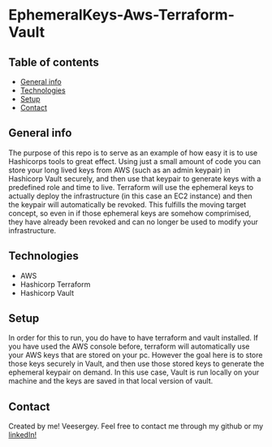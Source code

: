# EphemeralKeys-Aws-Terraform-Vault

## Table of contents
* [General info](#general-info)
* [Technologies](#technologies)
* [Setup](#setup)
* [Contact](#contact)

## General info
The purpose of this repo is to serve as an example of how easy it is to use Hashicorps tools to great effect. Using just a small amount of code you can store your long lived keys from AWS (such as an admin keypair) in Hashicorp Vault securely, and then use that keypair to generate keys with a predefined role and time to live. Terraform will use the ephemeral keys to actually deploy the infrastructure (in this case an EC2 instance) and then the keypair will automatically be revoked. This fulfills the moving target concept,
so even in if those ephemeral keys are somehow comprimised, they have already been revoked and can no longer be used to modify your infrastructure.

## Technologies
* AWS
* Hashicorp Terraform
* Hashicorp Vault

## Setup
In order for this to run, you do have to have terraform and vault installed. If you have used the AWS console before, terraform will automatically use your AWS keys that are stored on your pc. However the goal here is to store those keys securely in Vault, and then use those stored keys to generate the ephemeral keypair on demand. In this use case, Vault is run locally on your machine and the keys are saved in that local version of vault. 

## Contact
Created by me! Veesergey. Feel free to contact me through my github or my [linkedIn!](http://www.linkedin.com/in/veesergey)
